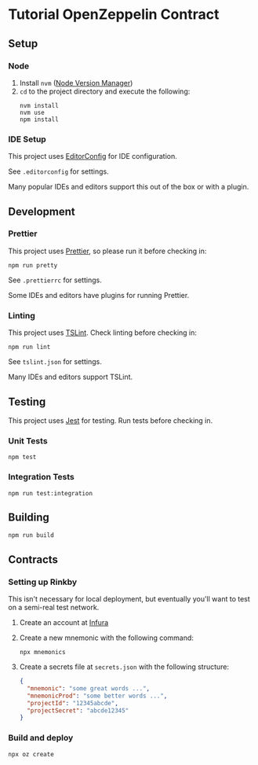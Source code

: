 # Tutorial OpenZeppelin Contract

## Setup

### Node

1.  Install `nvm` ([Node Version Manager](https://github.com/creationix/nvm))
2.  `cd` to the project directory and execute the following:
    ```
    nvm install
    nvm use
    npm install
    ```

### IDE Setup

This project uses [EditorConfig](https://editorconfig.org/) for IDE configuration.

See `.editorconfig` for settings.

Many popular IDEs and editors support this out of the box or with a plugin.

## Development

### Prettier

This project uses [Prettier](https://prettier.io/), so please run it before checking in:

```
npm run pretty
```

See `.prettierrc` for settings.

Some IDEs and editors have plugins for running Prettier.

### Linting

This project uses [TSLint](https://palantir.github.io/tslint/). Check linting before checking in:

```
npm run lint
```

See `tslint.json` for settings.

Many IDEs and editors support TSLint.

## Testing

This project uses [Jest](https://jestjs.io/) for testing. Run tests before checking in.

### Unit Tests

```
npm test
```

### Integration Tests

```
npm run test:integration
```

## Building

```
npm run build
```

## Contracts

### Setting up Rinkby

This isn't necessary for local deployment, but eventually you'll want to
test on a semi-real test network.

1. Create an account at [Infura](https://infura.io)
2. Create a new mnemonic with the following command:
    ```shell script
    npx mnemonics
    ```

3. Create a secrets file at `secrets.json` with the following structure:

    ```json
    {
      "mnemonic": "some great words ...",
      "mnemonicProd": "some better words ...",
      "projectId": "12345abcde",
      "projectSecret": "abcde12345"
    }
    ```

### Build and deploy

```shell script
npx oz create
```
